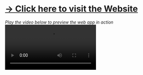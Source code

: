 <a href="https://www.4th-version.hello.chrisyou.com"><h1>&#8594; Click here to visit the Website</h1></a>
<i>Play the video below to preview the web app in action</i>
<video controls loop src="https://user-images.githubusercontent.com/28457425/161940061-b12d6c2c-3879-4548-be7d-21e4ec408e14.MP4" controls></video>



